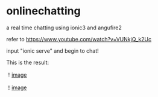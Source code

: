 # onlinechatting
a real time chatting using ionic3 and angufire2

refer to https://www.youtube.com/watch?v=VUNkjQ_k2Uc

input "ionic serve" and begin to chat!

This is the result:


！[image](https://github.com/cynthiaguan/onlinechatting/blob/master/gif/result1.jpg)



！[image](https://github.com/cynthiaguan/onlinechatting/blob/master/gif/result2.jpg)


